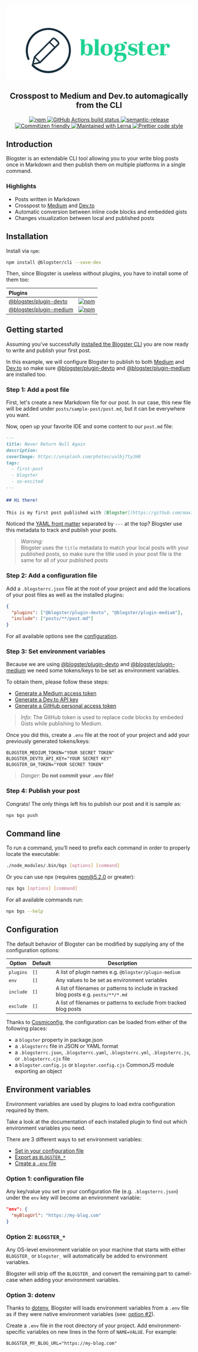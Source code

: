 ![Blogster Banner](https://raw.githubusercontent.com/maximegel/blogster/master/assets/banner.png)

<h2 align="center">Crosspost to Medium and Dev.to automagically from the CLI</h2>
<p align="center">
  <a href="https://www.npmjs.com/package/@blogster/cli">
    <img alt="npm" src="https://img.shields.io/npm/dm/@blogster/cli?style=flat-square">
  </a>
  <a href="https://github.com/maximegel/blogster/actions?query=workflow%3Abuild">
    <img alt="GitHub Actions build status" src="https://img.shields.io/github/workflow/status/maximegel/blogster/build/master?style=flat-square&logo=github">
  </a>
  <a href="https://github.com/semantic-release/semantic-release">
    <img alt="semantic-release" src="https://img.shields.io/badge/%20%20%F0%9F%93%A6%F0%9F%9A%80-semantic--release-e10079.svg?style=flat-square">
  </a>
  <a href="http://commitizen.github.io/cz-cli">
    <img alt="Commitizen friendly" src="https://img.shields.io/badge/commitizen-friendly-brightgreen.svg?style=flat-square">
  </a>
  <a href="https://lerna.js.org">
    <img alt="Maintained with Lerna" src="https://img.shields.io/badge/maintained%20with-lerna-cc00ff.svg?style=flat-square">
  </a>
  <a href="https://github.com/prettier/prettier">
    <img alt="Prettier code style" src="https://img.shields.io/badge/code_style-prettier-ff69b4.svg?style=flat-square">
  </a>
</p>

## Introduction

Blogster is an extendable CLI tool allowing you to your write blog posts once in Markdown and then publish them on
multiple platforms in a single command.

### Highlights

- Posts written in Markdown
- Crosspost to [Medium][medium] and [Dev.to][devto]
- Automatic conversion between inline code blocks and embedded gists
- Changes visualization between local and published posts

## Installation

Install via `npm`:

```bash
npm install @blogster/cli --save-dev
```

Then, since Blogster is useless without plugins, you have to install some of them too:

| Plugins                                     |                                                      |
| :------------------------------------------ | ---------------------------------------------------- |
| [@blogster/plugin-devto][devto-plugin-gh]   | [![npm][devto-plugin-npm-badge]][devto-plugin-npm]   |
| [@blogster/plugin-medium][medium-plugin-gh] | [![npm][medium-plugin-npm-badge]][medium-plugin-npm] |

## Getting started

Assuming you’ve successfully [installed the Blogster CLI](#installation) you are now ready to write and publish your
first post.

In this example, we will configure Blogster to publish to both [Medium][medium] and [Dev.to][devto] so make sure
[@blogster/plugin-devto][devto-plugin-gh] and [@blogster/plugin-medium][medium-plugin-gh] are installed too.

### Step 1: Add a post file

First, let's create a new Markdown file for our post. In our case, this new file will be added under
`posts/sample-post/post.md`, but it can be everywhere you want.

Now, open up your favorite IDE and some content to our `post.md` file:

```markdown
---
title: Never Return Null Again
description:
coverImage: https://unsplash.com/photos/ualbj7tyJH0
tags:
  - first-post
  - blogster
  - so-excited
---

## Hi there!

This is my first post published with [Blogster](https://github.com/maximegel/blogster)! 🎉
```

Noticed the [YAML front matter](https://yaml.org/spec/1.2/spec.html#id2760395) separated by `---` at the top? Blogster
use this metadata to track and publish your posts.

> _Warning:_  
> Blogster uses the `title` metadata to match your local posts with your published posts, so make sure the title used in
> your post file is the same for all of your published posts

### Step 2: Add a configuration file

Add a `.blogsterrc.json` file at the root of your project and add the locations of your post files as well as the
installed plugins:

```json
{
  "plugins": ["@blogster/plugin-devto", "@blogster/plugin-medium"],
  "include": ["posts/**/post.md"]
}
```

For all available options see the [configuration](#configuration).

### Step 3: Set environment variables

Because we are using [@blogster/plugin-devto][devto-plugin-gh] and [@blogster/plugin-medium][medium-plugin-gh]
we need some tokens/keys to be set as environment variables.

To obtain them, please follow these steps:

- [Generate a Medium access token](https://github.com/Medium/medium-api-docs#21-self-issued-access-tokens)
- [Generate a Dev.to API key](https://docs.dev.to/api/#getting-an-api-key)
- [Generate a GitHub personal access token](https://docs.github.com/en/free-pro-team@latest/github/authenticating-to-github/creating-a-personal-access-token)

> _Info_: The GitHub token is used to replace code blocks by embeded Gists while publishing to Medium.

Once you did this, create a `.env` file at the root of your project and add your previously generated tokens/keys:

```text
BLOGSTER_MEDIUM_TOKEN="YOUR SECRET TOKEN"
BLOGSTER_DEVTO_API_KEY="YOUR SECRET KEY"
BLOGSTER_GH_TOKEN="YOUR SECRET TOKEN"
```

> _Danger_: **Do not commit your `.env` file!**

### Step 4: Publish your post

Congrats! The only things left his to publish our post and it is sample as:

```bash
npx bgs push
```

## Command line

To run a command, you’ll need to prefix each command in order to properly locate the executable:

```bash
./node_modules/.bin/bgs [options] [command]
```

Or you can use npx (requires [npm@5.2.0](https://www.npmjs.com/package/npm/v/5.2.0) or greater):

```bash
npx bgs [options] [command]
```

For all available commands run:

```bash
npx bgs --help
```

## Configuration

The default behavior of Blogster can be modified by supplying any of the configuration options:

| Option    | Default | Description                                                                           |
| --------- | ------- | ------------------------------------------------------------------------------------- |
| `plugins` | `[]`    | A list of plugin names e.g. `@blogster/plugin-medium`                                 |
| `env`     | `[]`    | Any values to be set as environment variables                                         |
| `include` | `[]`    | A list of filenames or patterns to include in tracked blog posts e.g. `posts/**/*.md` |
| `exclude` | `[]`    | A list of filenames or patterns to exclude from tracked blog posts                    |

Thanks to [Cosmiconfig](https://github.com/davidtheclark/cosmiconfig), the configuration can be loaded from
either of the following places:

- a `blogster` property in package.json
- a `.blogsterrc` file in JSON or YAML format
- a `.blogsterrc.json`, `.blogsterrc.yaml`, `.blogsterrc.yml`, `.blogsterrc.js`, or `.blogsterrc.cjs` file
- a `blogster.config.js` or `blogster.config.cjs` CommonJS module exporting an object

## Environment variables

Environment variables are used by plugins to load extra configuration required by them.

Take a look at the documentation of each installed plugin to find out which environment variables you need.

There are 3 different ways to set environment variables:

- [Set in your configuration file](#option-1-configuration-file)
- [Export as `BLOGSTER_*`](#option-2-blogster)
- [Create a `.env` file](#option-3-dotenv)

### Option 1: configuration file

Any key/value you set in your configuration file (e.g. `.blogsterrc.json`) under the `env` key will become an
environment variable:

```json
"env": {
  "myBlogUrl": "https://my-blog.com"
}
```

### Option 2: `BLOGSTER_*`

Any OS-level environment variable on your machine that starts with either `BLOGSTER_` or `blogster_` will automatically
be added to environment variables.

Blogster will strip off the `BLOGSTER_` and convert the remaining part to camel-case when adding your environment
variables.

### Option 3: dotenv

Thanks to [dotenv](https://github.com/motdotla/dotenv), Blogster will loads environment variables from a `.env` file as
if they were native environment variables (see: [option #2](#option-2-blogster)).

Create a `.env` file in the root directory of your project. Add environment-specific variables on new lines in the form
of `NAME=VALUE`. For example:

```text
BLOGSTER_MY_BLOG_URL="https://my-blog.com"
```

<!-- References: -->

[devto]: https://dev.to/
[devto-plugin-gh]: https://github.com/maximegel/blogster/tree/master/packages/plugin-devto
[devto-plugin-npm]: https://www.npmjs.com/package/@blogster/plugin-devto
[devto-plugin-npm-badge]: https://img.shields.io/npm/v/@blogster/plugin-devto?style=flat-square
[medium]: https://medium.com
[medium-plugin-gh]: https://github.com/maximegel/blogster/tree/master/packages/plugin-medium
[medium-plugin-npm]: https://www.npmjs.com/package/@blogster/plugin-medium
[medium-plugin-npm-badge]: https://img.shields.io/npm/v/@blogster/plugin-medium?style=flat-square
